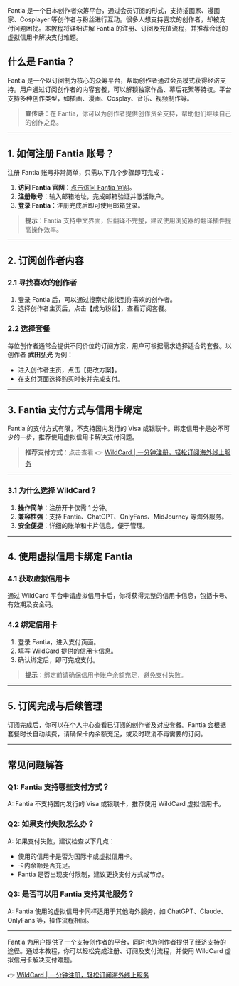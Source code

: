 Fantia 是一个日本创作者众筹平台，通过会员订阅的形式，支持插画家、漫画家、Cosplayer 等创作者与粉丝进行互动。很多人想支持喜欢的创作者，却被支付问题困扰。本教程将详细讲解 Fantia 的注册、订阅及充值流程，并推荐合适的虚拟信用卡解决支付难题。

## 什么是 Fantia？

Fantia 是一个以订阅制为核心的众筹平台，帮助创作者通过会员模式获得经济支持。用户通过订阅创作者的内容套餐，可以解锁独家作品、幕后花絮等特权。平台支持多种创作类型，如插画、漫画、Cosplay、音乐、视频制作等。

> **宣传语**：在 Fantia，你可以为创作者提供创作资金支持，帮助他们继续自己的创作之路。

---

## 1. 如何注册 Fantia 账号？

注册 Fantia 账号非常简单，只需以下几个步骤即可完成：

1. **访问 Fantia 官网**：<a href="https://fantia.jp/?locale=zh-cn">点击访问 Fantia 官网</a>。
2. **注册账号**：输入邮箱地址，完成邮箱验证并激活账户。
3. **登录 Fantia**：注册完成后即可使用邮箱登录。

> **提示**：Fantia 支持中文界面，但翻译不完整，建议使用浏览器的翻译插件提高操作效率。

---

## 2. 订阅创作者内容

### 2.1 寻找喜欢的创作者

1. 登录 Fantia 后，可以通过搜索功能找到你喜欢的创作者。
2. 选择创作者主页后，点击【成为粉丝】，查看订阅套餐。

### 2.2 选择套餐

每位创作者通常会提供不同价位的订阅方案，用户可根据需求选择适合的套餐。以创作者 **武田弘光** 为例：

- 进入创作者主页，点击【更改方案】。
- 在支付页面选择购买时长并完成支付。

---

## 3. Fantia 支付方式与信用卡绑定

Fantia 的支付方式有限，不支持国内发行的 Visa 或银联卡。绑定信用卡是必不可少的一步，推荐使用虚拟信用卡解决支付问题。

> **推荐支付方式**：点击查看 👉 [WildCard | 一分钟注册，轻松订阅海外线上服务](https://bit.ly/bewildcard)

---

### 3.1 为什么选择 WildCard？

1. **操作简单**：注册开卡仅需 1 分钟。
2. **兼容性强**：支持 Fantia、ChatGPT、OnlyFans、MidJourney 等海外服务。
3. **安全便捷**：详细的账单和卡片信息，便于管理。

---

## 4. 使用虚拟信用卡绑定 Fantia

### 4.1 获取虚拟信用卡

通过 WildCard 平台申请虚拟信用卡后，你将获得完整的信用卡信息，包括卡号、有效期及安全码。

### 4.2 绑定信用卡

1. 登录 Fantia，进入支付页面。
2. 填写 WildCard 提供的信用卡信息。
3. 确认绑定后，即可完成支付。

> **提示**：绑定前请确保信用卡账户余额充足，避免支付失败。

---

## 5. 订阅完成与后续管理

订阅完成后，你可以在个人中心查看已订阅的创作者及对应套餐。Fantia 会根据套餐时长自动续费，请确保卡内余额充足，或及时取消不再需要的订阅。

---

## 常见问题解答

### Q1: Fantia 支持哪些支付方式？

A: Fantia 不支持国内发行的 Visa 或银联卡，推荐使用 WildCard 虚拟信用卡。

### Q2: 如果支付失败怎么办？

A: 如果支付失败，建议检查以下几点：

- 使用的信用卡是否为国际卡或虚拟信用卡。
- 卡内余额是否充足。
- Fantia 是否出现支付限制，建议更换支付方式或节点。

### Q3: 是否可以用 Fantia 支持其他服务？

A: Fantia 使用的虚拟信用卡同样适用于其他海外服务，如 ChatGPT、Claude、OnlyFans 等，操作流程相同。

---

Fantia 为用户提供了一个支持创作者的平台，同时也为创作者提供了经济支持的途径。通过本教程，你可以轻松完成注册、订阅及支付流程，并使用 WildCard 虚拟信用卡解决支付难题。

👉 [WildCard | 一分钟注册，轻松订阅海外线上服务](https://bit.ly/bewildcard)
